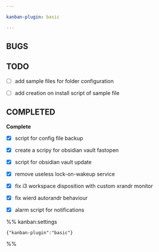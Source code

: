 ```yaml
---

kanban-plugin: basic

---
```


## BUGS



## TODO

- [ ] add sample files for folder configuration
- [ ] add creation on install script of sample file


## COMPLETED

**Complete**
- [x] script for config file backup
- [x] create a scripy for obsidian vault fastopen
- [x] script for obsidian vault update
- [x] remove useless lock-on-wakeup service
- [x] fix i3 workspace disposition with custom xrandr monitor
- [x] fix wierd autorandr behaviour
- [x] alarm script for notifications




%% kanban:settings
```
{"kanban-plugin":"basic"}
```
%%